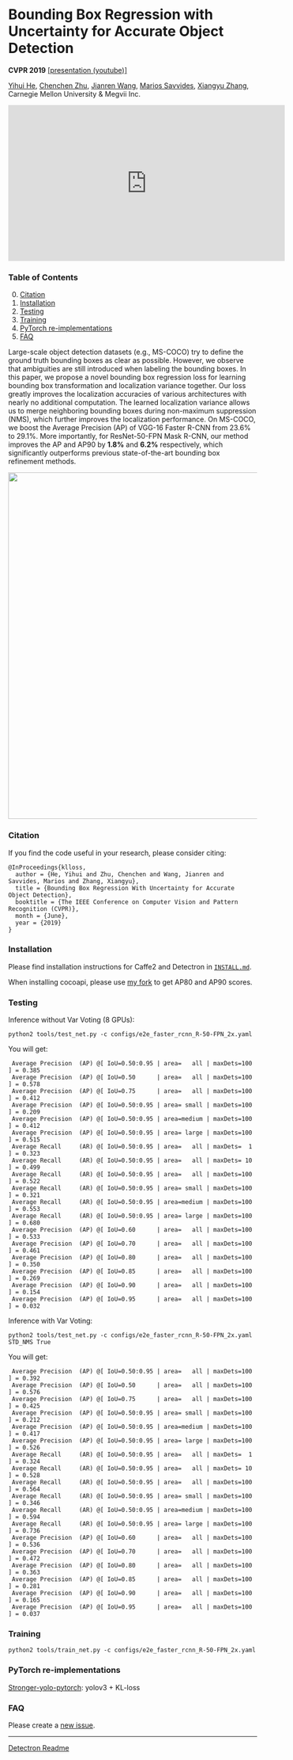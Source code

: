 # Bounding Box Regression with Uncertainty for Accurate Object Detection
**CVPR 2019**  [[presentation (youtube)]](https://www.youtube.com/watch?v=bcGtNdTzdkc)

[Yihui He](http://yihui-he.github.io/), [Chenchen Zhu](https://sites.google.com/andrew.cmu.edu/zcckernel), [Jianren Wang](https://scholar.google.com/citations?user=NL8MDkwAAAAJ&hl=en), [Marios Savvides](http://www.cmu-biometrics.org), [Xiangyu Zhang](https://scholar.google.com/citations?user=yuB-cfoAAAAJ&hl=en&oi=ao), Carnegie Mellon University & Megvii Inc.

<iframe width="560" height="315" src="https://www.youtube.com/embed/bcGtNdTzdkc" title="YouTube video player" frameborder="0" allow="accelerometer; autoplay; clipboard-write; encrypted-media; gyroscope; picture-in-picture" allowfullscreen></iframe>

### Table of Contents
0. [Citation](#citation)
0. [Installation](#installation)
0. [Testing](#testing)
0. [Training](#training)
0. [PyTorch re-implementations](#pytorch-re-implementations)
0. [FAQ](#faq)

Large-scale object detection datasets (e.g., MS-COCO) try to define the ground truth bounding boxes as clear as possible. However, we observe that ambiguities are still introduced when labeling the bounding boxes. In this paper, we propose a novel bounding box regression loss for learning bounding box transformation and localization variance together. Our loss greatly improves the localization accuracies of various architectures with nearly no additional computation. The learned localization variance allows us to merge neighboring bounding boxes during non-maximum suppression (NMS), which further improves the localization performance. On MS-COCO, we boost the Average Precision (AP) of VGG-16 Faster R-CNN from 23.6% to 29.1%. More importantly, for ResNet-50-FPN Mask R-CNN, our method improves the AP and AP90 by **1.8%** and **6.2%** respectively, which significantly outperforms previous state-of-the-art bounding box refinement methods.

<div align="center">
  <img src="demo/output/softer.png" width="700px" />
</div>

### Citation
If you find the code useful in your research, please consider citing:

    @InProceedings{klloss,
      author = {He, Yihui and Zhu, Chenchen and Wang, Jianren and Savvides, Marios and Zhang, Xiangyu},
      title = {Bounding Box Regression With Uncertainty for Accurate Object Detection},
      booktitle = {The IEEE Conference on Computer Vision and Pattern Recognition (CVPR)},
      month = {June},
      year = {2019}
    }
    
### Installation  
Please find installation instructions for Caffe2 and Detectron in [`INSTALL.md`](INSTALL.md).

When installing cocoapi, please use [my fork](https://github.com/yihui-he/cocoapi) to get AP80 and AP90 scores.

### Testing
Inference without Var Voting (8 GPUs):
```
python2 tools/test_net.py -c configs/e2e_faster_rcnn_R-50-FPN_2x.yaml
```
You will get:
```
 Average Precision  (AP) @[ IoU=0.50:0.95 | area=   all | maxDets=100 ] = 0.385
 Average Precision  (AP) @[ IoU=0.50      | area=   all | maxDets=100 ] = 0.578
 Average Precision  (AP) @[ IoU=0.75      | area=   all | maxDets=100 ] = 0.412
 Average Precision  (AP) @[ IoU=0.50:0.95 | area= small | maxDets=100 ] = 0.209
 Average Precision  (AP) @[ IoU=0.50:0.95 | area=medium | maxDets=100 ] = 0.412
 Average Precision  (AP) @[ IoU=0.50:0.95 | area= large | maxDets=100 ] = 0.515
 Average Recall     (AR) @[ IoU=0.50:0.95 | area=   all | maxDets=  1 ] = 0.323
 Average Recall     (AR) @[ IoU=0.50:0.95 | area=   all | maxDets= 10 ] = 0.499
 Average Recall     (AR) @[ IoU=0.50:0.95 | area=   all | maxDets=100 ] = 0.522
 Average Recall     (AR) @[ IoU=0.50:0.95 | area= small | maxDets=100 ] = 0.321
 Average Recall     (AR) @[ IoU=0.50:0.95 | area=medium | maxDets=100 ] = 0.553
 Average Recall     (AR) @[ IoU=0.50:0.95 | area= large | maxDets=100 ] = 0.680
 Average Precision  (AP) @[ IoU=0.60      | area=   all | maxDets=100 ] = 0.533
 Average Precision  (AP) @[ IoU=0.70      | area=   all | maxDets=100 ] = 0.461
 Average Precision  (AP) @[ IoU=0.80      | area=   all | maxDets=100 ] = 0.350
 Average Precision  (AP) @[ IoU=0.85      | area=   all | maxDets=100 ] = 0.269
 Average Precision  (AP) @[ IoU=0.90      | area=   all | maxDets=100 ] = 0.154
 Average Precision  (AP) @[ IoU=0.95      | area=   all | maxDets=100 ] = 0.032
```
Inference with Var Voting:
```
python2 tools/test_net.py -c configs/e2e_faster_rcnn_R-50-FPN_2x.yaml STD_NMS True
```
You will get:
```
 Average Precision  (AP) @[ IoU=0.50:0.95 | area=   all | maxDets=100 ] = 0.392
 Average Precision  (AP) @[ IoU=0.50      | area=   all | maxDets=100 ] = 0.576
 Average Precision  (AP) @[ IoU=0.75      | area=   all | maxDets=100 ] = 0.425
 Average Precision  (AP) @[ IoU=0.50:0.95 | area= small | maxDets=100 ] = 0.212
 Average Precision  (AP) @[ IoU=0.50:0.95 | area=medium | maxDets=100 ] = 0.417
 Average Precision  (AP) @[ IoU=0.50:0.95 | area= large | maxDets=100 ] = 0.526
 Average Recall     (AR) @[ IoU=0.50:0.95 | area=   all | maxDets=  1 ] = 0.324
 Average Recall     (AR) @[ IoU=0.50:0.95 | area=   all | maxDets= 10 ] = 0.528
 Average Recall     (AR) @[ IoU=0.50:0.95 | area=   all | maxDets=100 ] = 0.564
 Average Recall     (AR) @[ IoU=0.50:0.95 | area= small | maxDets=100 ] = 0.346
 Average Recall     (AR) @[ IoU=0.50:0.95 | area=medium | maxDets=100 ] = 0.594
 Average Recall     (AR) @[ IoU=0.50:0.95 | area= large | maxDets=100 ] = 0.736
 Average Precision  (AP) @[ IoU=0.60      | area=   all | maxDets=100 ] = 0.536
 Average Precision  (AP) @[ IoU=0.70      | area=   all | maxDets=100 ] = 0.472
 Average Precision  (AP) @[ IoU=0.80      | area=   all | maxDets=100 ] = 0.363
 Average Precision  (AP) @[ IoU=0.85      | area=   all | maxDets=100 ] = 0.281
 Average Precision  (AP) @[ IoU=0.90      | area=   all | maxDets=100 ] = 0.165
 Average Precision  (AP) @[ IoU=0.95      | area=   all | maxDets=100 ] = 0.037
```

### Training
```
python2 tools/train_net.py -c configs/e2e_faster_rcnn_R-50-FPN_2x.yaml
```

### PyTorch re-implementations
[Stronger-yolo-pytorch](https://yihui-he.github.io/Stronger-yolo-pytorch/): yolov3 + KL-loss

### FAQ
Please create a [new issue](https://github.com/yihui-he/KL-Loss/issues/new).

-------------------------------------------

[Detectron Readme](https://github.com/facebookresearch/Detectron)

